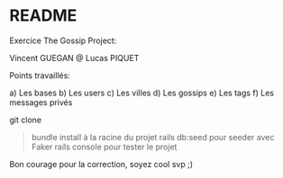 # README


Exercice The Gossip Project:

Vincent GUEGAN @ Lucas PIQUET

Points travaillés:

a) Les bases
b) Les users
c) Les villes
d) Les gossips
e) Les tags
f) Les messages privés

git clone
> bundle install à la racine du projet
> rails db:seed pour seeder avec Faker
> rails console pour tester le projet

Bon courage pour la correction, soyez cool svp ;)

